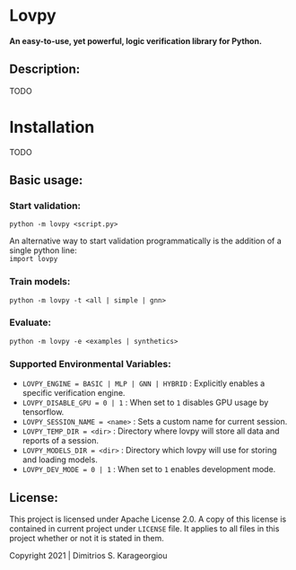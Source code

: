 # Lovpy
#### An easy-to-use, yet powerful, logic verification library for Python.

## Description:
TODO

# Installation
TODO

## Basic usage:
### Start validation:
`python -m lovpy <script.py>`

An alternative way to start validation programmatically is the addition of a single python line:\
`import lovpy`

### Train models:
`python -m lovpy -t <all | simple | gnn>`

### Evaluate:
`python -m lovpy -e <examples | synthetics>`

### Supported Environmental Variables:
- `LOVPY_ENGINE = BASIC | MLP | GNN | HYBRID` : Explicitly enables a specific verification engine.  
- `LOVPY_DISABLE_GPU = 0 | 1` : When set to `1` disables GPU usage by tensorflow.
- `LOVPY_SESSION_NAME = <name>` : Sets a custom name for current session.
- `LOVPY_TEMP_DIR = <dir>` : Directory where lovpy will store all data and reports of a session.
- `LOVPY_MODELS_DIR = <dir>` : Directory which lovpy will use for storing and loading models. 
- `LOVPY_DEV_MODE = 0 | 1` : When set to `1` enables development mode.

## License:

This project is licensed under Apache License 2.0. A copy of this license is contained in current project under `LICENSE` file. It applies to all files in this project whether or not it is stated in them.

Copyright 2021 | Dimitrios S. Karageorgiou